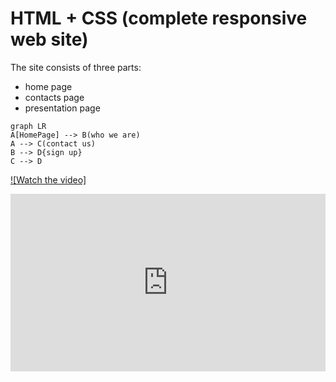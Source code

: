 # HTML + CSS (complete responsive web site)

The site consists of three parts: 
 - home page
 - contacts page
 - presentation page 
 

```mermaid
graph LR
A[HomePage] --> B(who we are)
A --> C(contact us)
B --> D{sign up}
C --> D
```


[![Watch the video]]([https://youtu.be/vt5fpE0bzSY](https://vimeo.com/774181136))

<div style="padding:56.25% 0 0 0;position:relative;"><iframe src="https://player.vimeo.com/video/774181136?h=eff358a066&amp;badge=0&amp;autopause=0&amp;player_id=0&amp;app_id=58479" frameborder="0" allow="autoplay; fullscreen; picture-in-picture" allowfullscreen style="position:absolute;top:0;left:0;width:100%;height:100%;" title="Complete responsive web site"></iframe></div><script src="https://player.vimeo.com/api/player.js"></script>
